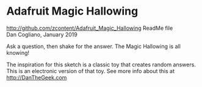 # Adafruit Magic Hallowing #
http://github.com/zcontent/Adafruit_Magic_Hallowing
ReadMe file  
Dan Cogliano, January 2019

Ask a question, then shake for the answer. The Magic Hallowing is all knowing!

The inspiration for this sketch is a classic toy that creates random answers. This is an electronic version of that toy. See more info about this at
http://DanTheGeek.com